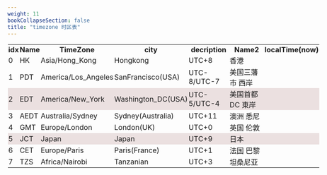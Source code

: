 ```yaml
---
weight: 11
bookCollapseSection: false
title: "timezone 时区表"
---
```



<script>
var TTTmyVar = setInterval(TTTmyTimer, 2700);
function TTTmyTimer() {

    var TTTdynTime00 = new Date();


    document.getElementById('TTTdynTime_0').innerHTML =
        TTTdynTime00.toLocaleString("en-US", {timeZone:"Asia/Hong_Kong"});

    document.getElementById('TTTdynTime_1').innerHTML =
        TTTdynTime00.toLocaleString("en-US", {timeZone:"America/Los_Angeles"});

    document.getElementById('TTTdynTime_2').innerHTML =
        TTTdynTime00.toLocaleString("en-US", {timeZone:"America/New_York"});

    document.getElementById('TTTdynTime_3').innerHTML =
        TTTdynTime00.toLocaleString("en-US", {timeZone:"Australia/Sydney"});

    document.getElementById('TTTdynTime_4').innerHTML =
        TTTdynTime00.toLocaleString("en-US", {timeZone:"Europe/London"});

    document.getElementById('TTTdynTime_5').innerHTML =
        TTTdynTime00.toLocaleString("en-US", {timeZone:"Japan"});

    document.getElementById('TTTdynTime_6').innerHTML =
        TTTdynTime00.toLocaleString("en-US", {timeZone:"Europe/Paris"});

    document.getElementById('TTTdynTime_7').innerHTML =
        TTTdynTime00.toLocaleString("en-US", {timeZone:"Africa/Nairobi"});


}
</script>

<style>
table , tr , td , th {
  padding:1px;
}
</style>


<table style="width:140%;" >
<tr>
<th>idx</th>
<th>Name</th>
<th>TimeZone</th>
<th>city</th>
<th>decription</th>
<th>Name2</th>
<th>localTime(now)</th>
</tr>
<tr>

<td> 0 </td>
<td>HK</td>
<td>Asia/Hong_Kong</td>
<td>Hongkong</td>
<td>UTC&#43;8 </td>
<td> 香港</td>

<td> <a id="TTTdynTime_0"> </a> </td>
</tr>
<tr>

<td> 1 </td>
<td>PDT</td>
<td>America/Los_Angeles</td>
<td>SanFrancisco(USA)</td>
<td>UTC-8/UTC-7 </td>
<td> 美国三藩市 西岸</td>

<td> <a id="TTTdynTime_1"> </a> </td>

</tr>
<tr  style="background: #ebe0e0">

<td> 2 </td>
<td>EDT</td>
<td>America/New_York</td>
<td>Washington_DC(USA)</td>
<td>UTC-5/UTC-4 </td>
<td> 美国首都DC 東岸</td>

<td> <a id="TTTdynTime_2"> </a> </td>

</tr>
<tr>

<td> 3 </td>
<td>AEDT</td>
<td>Australia/Sydney</td>
<td>Sydney(Australia)</td>
<td>UTC&#43;11 </td>
<td>澳洲    悉尼</td>

<td> <a id="TTTdynTime_3"> </a> </td>

</tr>
<tr>

<td> 4 </td>
<td>GMT</td>
<td>Europe/London</td>
<td>London(UK)</td>
<td>UTC&#43;0 </td>
<td>英国    伦敦</td>

<td> <a id="TTTdynTime_4"> </a> </td>
</tr>
<tr  style="background: #ebe0e0">

<td> 5 </td>
<td>JCT</td>
<td>Japan</td>
<td>Japan</td>
<td>UTC&#43;9 </td>
<td>日本</td>

<td> <a id="TTTdynTime_5"> </a> </td>
</tr>
<tr>

<td> 6 </td>
<td>CET</td>
<td>Europe/Paris</td>
<td>Paris(France)</td>
<td>UTC&#43;1 </td>
<td>法国    巴黎</td>

<td> <a id="TTTdynTime_6"> </a> </td>
</tr>
<tr>

<td> 7 </td>
<td>TZS</td>
<td>Africa/Nairobi</td>
<td>Tanzanian</td>
<td>UTC&#43;3 </td>
<td>坦桑尼亚</td>

<td> <a id="TTTdynTime_7"> </a> </td>
</tr>
</table>

